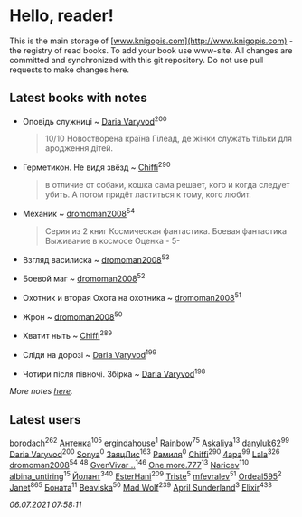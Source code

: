# Hello, reader!
This is the main storage of [www.knigopis.com](http://www.knigopis.com) - the registry of read books.
To add your book use www-site. All changes are committed and synchronized with this git repository.
Do not use pull requests to make changes here.


## Latest books with notes
* Оповідь служниці ~ [Daria Varyvod](users/829/829893410524253-facebook)<sup>200</sup>
    > 10/10 Новостворена країна Гілеад, де жінки служать тільки для ародження дітей.

* Герметикон. Не видя звёзд ~ [Chiffi](users/105/105831994080785626680-google)<sup>290</sup>
    > в отличие от собаки, кошка сама решает, кого и когда следует убить.
    > 	А потом придёт ластиться к тому, кого любит.

* Механик ~ [dromoman2008](users/444/44461886-yandex)<sup>54</sup>
    > Серия из 2 книг
    > Космическая фантастика. Боевая фантастика
    > Выживание в космосе
    > Оценка - 5-

* Взгляд василиска ~ [dromoman2008](users/444/44461886-yandex)<sup>53</sup>

* Боевой маг ~ [dromoman2008](users/444/44461886-yandex)<sup>52</sup>

* Охотник и вторая Охота на охотника ~ [dromoman2008](users/444/44461886-yandex)<sup>51</sup>

* Жрон ~ [dromoman2008](users/444/44461886-yandex)<sup>50</sup>

* Хватит ныть ~ [Chiffi](users/105/105831994080785626680-google)<sup>289</sup>

* Сліди на дорозі ~ [Daria Varyvod](users/829/829893410524253-facebook)<sup>199</sup>

* Чотири після півночі. Збірка ~ [Daria Varyvod](users/829/829893410524253-facebook)<sup>198</sup>


_More notes [here](latest_books_with_notes.md)._


## Latest users
[borodach](users/157/15706320-vkontakte)<sup>262</sup> 
[Антенка](users/118/118158645037334943900-google)<sup>105</sup> 
[ergindahouse](users/362/362555681-vkontakte)<sup>1</sup> 
[Rainbow](users/109/109787328219839805802-google)<sup>75</sup> 
[Askaliya](users/326/326783541-vkontakte)<sup>13</sup> 
[danyluk62](users/374/374149854-vkontakte)<sup>99</sup> 
[Daria Varyvod](users/829/829893410524253-facebook)<sup>200</sup> 
[Sonya](users/107/107611652965676430384-google)<sup>0</sup> 
[ЗаяцЛис](users/112/112388384595246311466-google)<sup>163</sup> 
[Рамиля](users/106/106525547149695326212-google)<sup>0</sup> 
[Chiffi](users/105/105831994080785626680-google)<sup>290</sup> 
[4apa](users/117/117392596378069249667-google)<sup>99</sup> 
[Lala](users/761/76187635-vkontakte)<sup>326</sup> 
[dromoman2008](users/444/44461886-yandex)<sup>54</sup> 
[](users/153/1537586159620888-facebook)<sup>48</sup> 
[GvenVivar ..](users/158/158266434925901-facebook)<sup>146</sup> 
[One.more.777](users/101/1011685224-yandex)<sup>13</sup> 
[Naricev](users/107/107090515204537133928-google)<sup>110</sup> 
[albina_untiring](users/257/2579695-vkontakte)<sup>15</sup> 
[Йолант](users/104/104690883692185089260-google)<sup>340</sup> 
[EsterHani](users/305/30558181-vkontakte)<sup>209</sup> 
[Triste](users/517/5175580462988229760-mailru)<sup>5</sup> 
[mfevralev](users/140/140966150-vkontakte)<sup>51</sup> 
[Ordeal595](users/101/101497995260874987681-google)<sup>2</sup> 
[Janet](users/108/108113656204404967440-google)<sup>865</sup> 
[Боната](users/132/1326779400711265-facebook)<sup>11</sup> 
[Beaviska](users/102/10202544960024508-facebook)<sup>50</sup> 
[Mad Wolf](users/947/94738840-vkontakte)<sup>239</sup> 
[April Sunderland](users/172/172060772-vkontakte)<sup>3</sup> 
[Elixir](users/115/115826717712507836033-google)<sup>433</sup> 


_06.07.2021 07:58:11_
